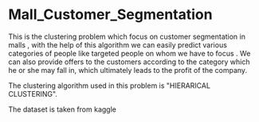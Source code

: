 # Mall_Customer_Segmentation

This is the clustering problem which focus on customer segmentation in malls , with the help of this algorithm we can easily predict various categories of people
like targeted people on whom we have to focus . We can also provide offers to the customers according to the category which he or she may fall in, which ultimately leads to the profit of the company.

The clustering algorithm used in this problem is "HIERARICAL CLUSTERING".

The dataset is taken from kaggle
